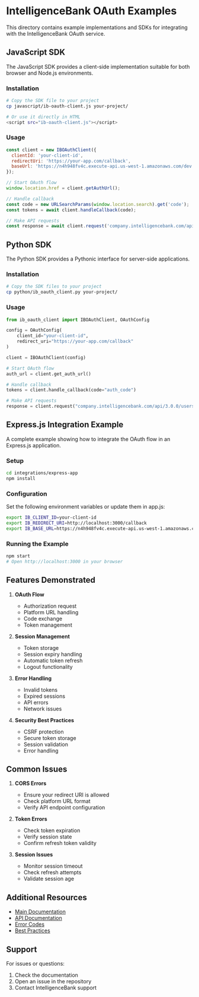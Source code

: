 # IntelligenceBank OAuth Examples

This directory contains example implementations and SDKs for integrating with the IntelligenceBank OAuth service.

## JavaScript SDK

The JavaScript SDK provides a client-side implementation suitable for both browser and Node.js environments.

### Installation
```bash
# Copy the SDK file to your project
cp javascript/ib-oauth-client.js your-project/

# Or use it directly in HTML
<script src="ib-oauth-client.js"></script>
```

### Usage
```javascript
const client = new IBOAuthClient({
  clientId: 'your-client-id',
  redirectUri: 'https://your-app.com/callback',
  baseUrl: 'https://n4h948fv4c.execute-api.us-west-1.amazonaws.com/dev'
});

// Start OAuth flow
window.location.href = client.getAuthUrl();

// Handle callback
const code = new URLSearchParams(window.location.search).get('code');
const tokens = await client.handleCallback(code);

// Make API requests
const response = await client.request('company.intelligencebank.com/api/3.0.0/users');
```

## Python SDK

The Python SDK provides a Pythonic interface for server-side applications.

### Installation
```bash
# Copy the SDK files to your project
cp python/ib_oauth_client.py your-project/
```

### Usage
```python
from ib_oauth_client import IBOAuthClient, OAuthConfig

config = OAuthConfig(
    client_id="your-client-id",
    redirect_uri="https://your-app.com/callback"
)

client = IBOAuthClient(config)

# Start OAuth flow
auth_url = client.get_auth_url()

# Handle callback
tokens = client.handle_callback(code="auth_code")

# Make API requests
response = client.request("company.intelligencebank.com/api/3.0.0/users")
```

## Express.js Integration Example

A complete example showing how to integrate the OAuth flow in an Express.js application.

### Setup
```bash
cd integrations/express-app
npm install
```

### Configuration
Set the following environment variables or update them in app.js:
```bash
export IB_CLIENT_ID=your-client-id
export IB_REDIRECT_URI=http://localhost:3000/callback
export IB_BASE_URL=https://n4h948fv4c.execute-api.us-west-1.amazonaws.com/dev
```

### Running the Example
```bash
npm start
# Open http://localhost:3000 in your browser
```

## Features Demonstrated

1. **OAuth Flow**
   - Authorization request
   - Platform URL handling
   - Code exchange
   - Token management

2. **Session Management**
   - Token storage
   - Session expiry handling
   - Automatic token refresh
   - Logout functionality

3. **Error Handling**
   - Invalid tokens
   - Expired sessions
   - API errors
   - Network issues

4. **Security Best Practices**
   - CSRF protection
   - Secure token storage
   - Session validation
   - Error handling

## Common Issues

1. **CORS Errors**
   - Ensure your redirect URI is allowed
   - Check platform URL format
   - Verify API endpoint configuration

2. **Token Errors**
   - Check token expiration
   - Verify session state
   - Confirm refresh token validity

3. **Session Issues**
   - Monitor session timeout
   - Check refresh attempts
   - Validate session age

## Additional Resources

- [Main Documentation](../README.md)
- [API Documentation](../cline_docs/api-documentation.md)
- [Error Codes](../cline_docs/api-documentation.md#error-codes)
- [Best Practices](../cline_docs/api-documentation.md#best-practices)

## Support

For issues or questions:
1. Check the documentation
2. Open an issue in the repository
3. Contact IntelligenceBank support